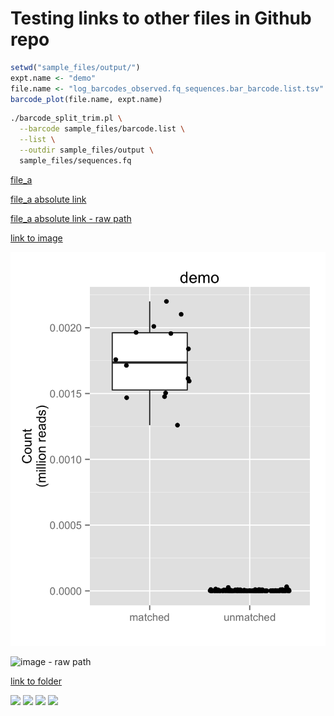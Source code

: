 # Testing links to other files in Github repo

```R
setwd("sample_files/output/")
expt.name <- "demo"
file.name <- "log_barcodes_observed.fq_sequences.bar_barcode.list.tsv"
barcode_plot(file.name, expt.name)
```

```bash
./barcode_split_trim.pl \
  --barcode sample_files/barcode.list \
  --list \
  --outdir sample_files/output \
  sample_files/sequences.fq
```

[file_a](file://folder_1/linked_file_a)

[file_a absolute link](https://github.com/mfcovington/link_test/blob/master/folder_1/linked_file_a)

[file_a absolute link - raw path](https://raw.github.com/mfcovington/link_test/master/folder_1/linked_file_a)

[link to image](https://github.com/mfcovington/link_test/blob/master/folder_1/demo.barcodes.png)

![image](https://github.com/mfcovington/link_test/blob/master/folder_1/demo.barcodes.png)

![image - raw path](https://raw.github.com/mfcovington/link_test/master/folder_1/demo.barcodes.png)

[link to folder](https://github.com/mfcovington/link_test/blob/master/folder_1/)

<img src="https://raw.github.com/mfcovington/link_test/master/folder_1/demo.barcodes.png" height="300" />

<img src="https://raw.github.com/mfcovington/link_test/master/folder_1/demo.barcodes.png" height="500" />

<img src="https://raw.github.com/mfcovington/link_test/master/folder_1/demo.barcodes.png" height="700" />

<img src="https://raw.github.com/mfcovington/link_test/master/folder_1/demo.barcodes.png" height="900" />


